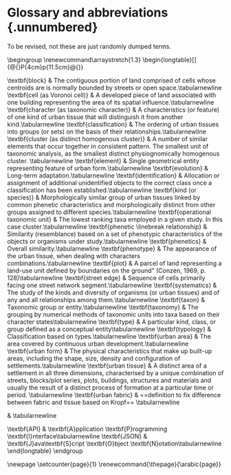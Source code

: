 # Glossary and abbreviations {.unnumbered}

To be revised, not these are just randomly dumped terms.

\begingroup
\renewcommand\arraystretch{1.3}
\begin{longtable}[]{@{}P{4cm}p{11.5cm}@{}}

\textbf{block} & The contiguous portion of land comprised of cells whose centroids are is normally bounded by streets or open space.\tabularnewline
\textbf{cell (as Voronoi cell)} & A developed piece of land associated with one building representing the area of its spatial influence.\tabularnewline
\textbf{character (as taxonomic character)} & A characteristics (or feature) of one kind of urban tissue that will distinguish it from another kind.\tabularnewline
\textbf{classification} & The ordering of urban tissues into groups (or sets) on the basis of their relationships.\tabularnewline
\textbf{cluster (as distinct homogenous cluster)} & A number of similar elements that occur together in consistent pattern. The smallest unit of taxonomic analysis, as the smallest distinct physiognomically homogenous cluster. \tabularnewline
\textbf{element} & Single geometrical entity representing feature of urban form.\tabularnewline
\textbf{evolution} & Long-term adaptation.\tabularnewline
\textbf{identification} & Allocation or assignment of additional unidentified objects to the correct class once a classification has been established.\tabularnewline
\textbf{kind (or species)} & Morphologically similar group of urban tissues linked by common phenetic characteristics and morphologically distinct from other groups assigned to different species.\tabularnewline
\textbf{operational taxonomic unit} & The lowest ranking taxa employed in a given study. In this case cluster.\tabularnewline
\textbf{phenetic \linebreak relationship} & Similarity (resemblance) based on a set of phenotypic characteristics of the objects or organisms under study.\tabularnewline
\textbf{phenetics} & Overall similarity.\tabularnewline
\textbf{phenotype} & The appearance of the urban tissue, when dealing with characters combinations.\tabularnewline
\textbf{plot} & A parcel of land representing a land-use unit defined by boundaries on the ground" (Conzen, 1969, p. 128)\tabularnewline
\textbf{street edge} & Sequence of cells primarily facing one street network segment.\tabularnewline
\textbf{systematics} & The study of the kinds and diversity of organisms (or urban tissues) and of any and all relationships among them.\tabularnewline
\textbf{taxon} & Taxonomic group or entity.\tabularnewline
\textbf{taxonomy} & The grouping by numerical methods of taxonomic units into taxa based on their character states\tabularnewline
\textbf{type} & A particular kind, class, or group defined as a conceptual entity\tabularnewline
\textbf{typology} & Classification based on types.\tabularnewline
\textbf{urban area} & The area covered by continuous urban development.\tabularnewline
\textbf{urban form} & The physical characteristics that make up built-up areas, including the shape, size, density and configuration of settlements.\tabularnewline
\textbf{urban tissue} & A distinct area of a settlement in all three dimensions, characterised by a unique combination of streets, blocks/plot series, plots, buildings, structures and materials and usually the result of a distinct process of formation at a particular time or period. \tabularnewline
\textbf{urban fabric} & ==definition to fix difference between fabric and tissue based on Kropf==
\tabularnewline

& \tabularnewline

\textbf{API} & \textbf{A}pplication \textbf{P}rogramming \textbf{I}nterface\tabularnewline
\textbf{JSON} & \textbf{J}ava\textbf{S}cript \textbf{O}bject \textbf{N}otation\tabularnewline
\end{longtable}
\endgroup

\newpage
\setcounter{page}{1}
\renewcommand{\thepage}{\arabic{page}}
